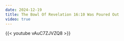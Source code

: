 ```yaml
---
date: 2024-12-19
title: The Bowl Of Revelation 16:10 Was Poured Out
video: true
---
```



{{< youtube vAuC7ZJVZQ8 >}}
